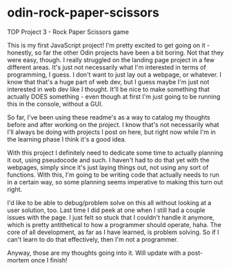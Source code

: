 # odin-rock-paper-scissors
TOP Project 3 - Rock Paper Scissors game

This is my first JavaScript project! I'm pretty excited to get going on it - honestly, so far the other Odin projects have been a bit boring. Not that they were easy, though. I really struggled on the landing page project in a few different areas. It's just not necessarily what I'm interested in terms of programming, I guess. I don't want to just lay out a webpage, or whatever. I know that that's a huge part of web dev, but I guess maybe I'm just not interested in web dev like I thought. It'll be nice to make something that actually DOES something - even though at first I'm just going to be running this in the console, without a GUI.

So far, I've been using these readme's as a way to catalog my thoughts before and after working on the project. I know that's not necessarily what I'll always be doing with projects I post on here, but right now while I'm in the learning phase I think it's a good idea.

With this project I definitely need to dedicate some time to actually planning it out, using pseudocode and such. I haven't had to do that yet with the webpages, simply since it's just laying things out, not using any sort of functions. With this, I'm going to be writing code that actually needs to run in a certain way, so some planning seems imperative to making this turn out right.

I'd like to be able to debug/problem solve on this all without looking at a user solution, too. Last time I did peek at one when I still had a couple issues with the page. I just felt so stuck that I couldn't handle it anymore, which is pretty antithetical to how a programmer should operate, haha. The core of all development, as far as I have learned, is problem solving. So if I can't learn to do that effectively, then I'm not a programmer.

Anyway, those are my thoughts going into it. Will update with a post-mortem once I finish!